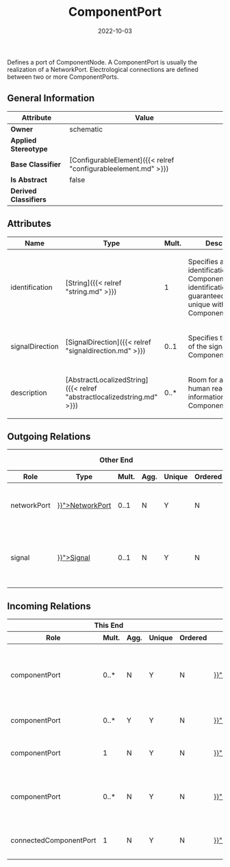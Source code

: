 ﻿---
title: ComponentPort
toc: false
type: specs
date: "2022-10-03"
draft: false
specification: VEC
version: 2.0.1
documentType: "Recommendation"
elementType: Class
classes:
  - ComponentPort
menu_name: vec-2.0.1
---
<p> Defines a port of ComponentNode. A ComponentPort is usually the realization of a NetworkPort. Electrological connections are defined between two or more ComponentPorts.      </p>

## General Information

| Attribute               | Value |
|-------------------------|-------|
| **Owner**               | schematic |
| **Applied Stereotype**  |   |
| **Base Classifier**     | [ConfigurableElement]({{< relref "configurableelement.md" >}})<br/>  |
| **Is Abstract**         | false |
| **Derived Classifiers** |   |

## Attributes
|  Name  |  Type  |  Mult.  |  Description  |  Owning Classifier  |
|--------|--------|---------|---------------|--------------|
|identification| [String]({{< relref "string.md" >}}) | 1 | <p> Specifies a unique identification of the ComponentPort. The identification is guaranteed to be unique within the ComponentConnector.      </p> | [ComponentPort]({{< relref "componentport.md" >}}) |
|signalDirection| [SignalDirection]({{< relref "signaldirection.md" >}}) | 0..1 | <p>Specifies the direction of the signal on this ComponentPort.  </p> | [ComponentPort]({{< relref "componentport.md" >}}) |
|description| [AbstractLocalizedString]({{< relref "abstractlocalizedstring.md" >}}) | 0..* | <p>Room for additional, human readable information about the ComponentPort. </p> | [ComponentPort]({{< relref "componentport.md" >}}) |

## Outgoing Relations
<table>
    <thead>
        <tr>
           <th colspan="6">Other End</th>
           <th colspan="1">This End</th>
           <th colspan="1">General</th>
        </tr>
        <tr>
           <th>Role</th>
           <th>Type</th>
           <th>Mult.</th>
           <th>Agg.</th>
           <th>Unique</th>
           <th>Ordered</th>
           <th>Mult.</th>
           <th>Description</th>
        </tr>
    <thead>
    <tbody>
    <tr>
        <td>networkPort</td>
        <td><a href="{{< relref "networkport.md" >}}">NetworkPort</a></td>
        <td>0..1</td>
        <td>N</td>
        <td>Y</td>
        <td>N</td>
        <td>0..*</td>
        <td>References the NetworkPort that is realized by the ComponentPort.</td>
    </tr>
    <tr>
        <td>signal</td>
        <td><a href="{{< relref "signal.md" >}}">Signal</a></td>
        <td>0..1</td>
        <td>N</td>
        <td>Y</td>
        <td>N</td>
        <td>0..*</td>
        <td><p> References the <i>Signal</i> that is associated with the <i>ComponentPort</i>.      </p></td>
    </tr>
    </tbody>
</table>

##  Incoming Relations
<table>
    <thead>
        <tr>
           <th colspan="5">This End</th>
           <th colspan="2">Other End</th>
           <th colspan="1">General</th>
        </tr>
        <tr>
           <th>Role</th>
           <th>Mult.</th>
           <th>Agg.</th>
           <th>Unique</th>
           <th>Ordered</th>
           <th>Type</th>
           <th>Mult.</th>
           <th>Description</th>
        </tr>
    <thead>
    <tbody>
    <tr>
        <td>componentPort</td>
        <td>0..*</td>
        <td>N</td>
        <td>Y</td>
        <td>N</td>
        <td><a href="{{< relref "terminalrole.md" >}}">TerminalRole</a></td>
        <td>0..*</td>
        <td>References the ComponentPort that is realized by the referenced Terminal (OccurrenceOrUsage with TerminalRole). KBLFRM-341</td>
    </tr>
    <tr>
        <td>componentPort</td>
        <td>0..*</td>
        <td>Y</td>
        <td>Y</td>
        <td>N</td>
        <td><a href="{{< relref "componentconnector.md" >}}">ComponentConnector</a></td>
        <td>1</td>
        <td>Specifies the ComponentPorts of the ComponentConnector.</td>
    </tr>
    <tr>
        <td>componentPort</td>
        <td>1</td>
        <td>N</td>
        <td>Y</td>
        <td>N</td>
        <td><a href="{{< relref "componentportviewitem.md" >}}">ComponentPortViewItem</a></td>
        <td>0..*</td>
        <td>References the <i>ComponentPort</i> that is represented by this <i>ComponentPortViewItem</i><i>.</i></td>
    </tr>
    <tr>
        <td>componentPort</td>
        <td>0..*</td>
        <td>N</td>
        <td>Y</td>
        <td>N</td>
        <td><a href="{{< relref "cavityreference.md" >}}">CavityReference</a></td>
        <td>0..*</td>
        <td><p> References the <i>ComponentPort</i> that is implemented by this <i>CavityReference</i>.      </p></td>
    </tr>
    <tr>
        <td>connectedComponentPort</td>
        <td>1</td>
        <td>N</td>
        <td>Y</td>
        <td>N</td>
        <td><a href="{{< relref "connectionend.md" >}}">ConnectionEnd</a></td>
        <td>0..*</td>
        <td>References the ComponentPort that is connected by the ConnectionEnd.</td>
    </tr>
    </tbody>
</table>



